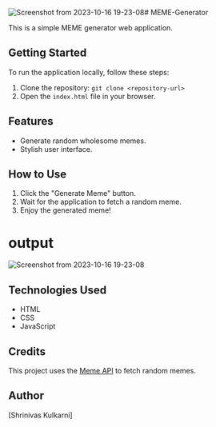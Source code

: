 ![Screenshot from 2023-10-16 19-23-08](https://github.com/KulkarniShrinivas/MEME-Generator/assets/91586785/0d319882-3508-4fed-883d-ba5cedf64dfb)# MEME-Generator

This is a simple MEME generator web application.

## Getting Started

To run the application locally, follow these steps:

1. Clone the repository: `git clone <repository-url>`
2. Open the `index.html` file in your browser.

## Features

- Generate random wholesome memes.
- Stylish user interface.

## How to Use

1. Click the "Generate Meme" button.
2. Wait for the application to fetch a random meme.
3. Enjoy the generated meme!

# output

![Screenshot from 2023-10-16 19-23-08](https://github.com/KulkarniShrinivas/MEME-Generator/assets/91586785/cedc82a0-454f-47aa-a0fb-9fc6446e85f4)

## Technologies Used

- HTML
- CSS
- JavaScript

## Credits

This project uses the [Meme API](https://meme-api.com/) to fetch random memes.

## Author

[Shrinivas Kulkarni]
